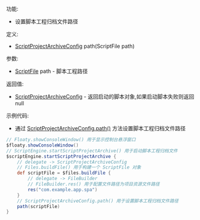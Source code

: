 功能:

+ 设置脚本工程归档文件路径

定义:

+ [ScriptProjectArchiveConfig](/API/Script/ScriptProjectArchiveConfig/README.md) path(ScriptFile
  path)

参数:

+ [ScriptFile](/API/File/ScriptFile/README.md) path - 脚本工程路径

返回值:

+ [ScriptProjectArchiveConfig](/API/Script/ScriptProjectArchiveConfig/README.md) -
  返回启动的脚本对象,如果启动脚本失败则返回null

示例代码:

+ 通过 [ScriptProjectArchiveConfig.path()](/API/Script/ScriptProjectArchiveConfig/README.md?id=path)
  方法设置脚本工程归档文件路径

```groovy
// Floaty.showConsoleWindow() 用于显示控制台悬浮窗口
$floaty.showConsoleWindow()
// ScriptEngine.startScriptProjectArchive() 用于启动脚本工程归档文件
$scriptEngine.startScriptProjectArchive {
    // delegate -> ScriptProjectArchiveConfig
    // Files.buildFile() 用于构建一个 ScriptFile 对象
    def scriptFile = $files.buildFile {
        // delegate -> FileBuilder
        // FileBuilder.res() 用于配置文件路径为项目资源文件路径
        res("com.example.app.spa")
    }
    // ScriptProjectArchiveConfig.path() 用于设置脚本工程归档文件路径
    path(scriptFile)
}
```